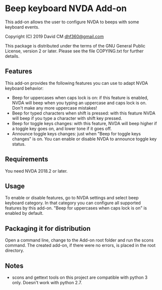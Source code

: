 # Beep keyboard NVDA Add-on #
This add-on allows the user to configure NVDA to beeps with some keyboard events.

Copyright (C) 2019 David CM <dhf360@gmail.com>

This package is distributed under the terms of the GNU General Public License, version 2 or later. Please see the file COPYING.txt for further details.

## Features

This add-on provides the following features you can use to adapt NVDA keyboard behavior:
* Beep for uppercases  when caps lock is on: if this feature is enabled, NVDA will beep when you typing an uppercase and caps lock is on. Don't make any more uppercase mistakes!
* Beep for typed characters when shift is pressed: with this feature NVDA will beep if you type a character with shift key pressed.
* Beep for toggle keys changes: with this feature, NVDA will beep higher if a toggle key goes on, and lower tone if it goes off.
* Announce toggle keys changes: just when "Beep for toggle keys changes" is on. You can enable or disable NVDA to announce toggle key status.

## Requirements
You need NVDA 2018.2 or later.

## Usage
To enable or disable features, go to NVDA settings and select beep keyboard category. In that category you can configure all  supported features by this add-on.
"Beep for uppercases  when caps lock is on" is enabled by default.

## Packaging it for distribution
Open a command line, change to the Add-on root folder  and run the scons command. The created add-on, if there were no errors, is placed in the root directory.

## Notes
* scons and gettext tools on this project are  compatible with python 3 only. Doesn't work with python 2.7.